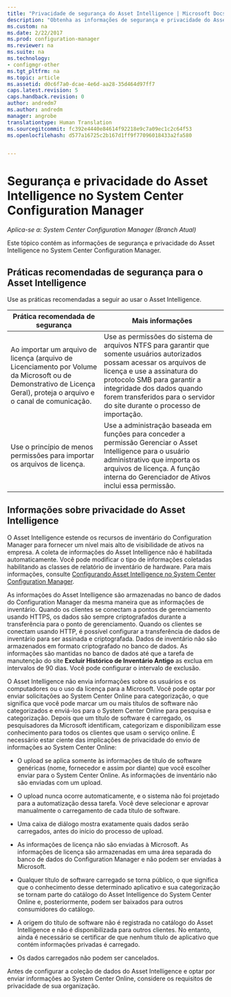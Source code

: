 ```yaml
---
title: "Privacidade de segurança do Asset Intelligence | Microsoft Docs"
description: "Obtenha as informações de segurança e privacidade do Asset Intelligence no System Center Configuration Manager."
ms.custom: na
ms.date: 2/22/2017
ms.prod: configuration-manager
ms.reviewer: na
ms.suite: na
ms.technology:
- configmgr-other
ms.tgt_pltfrm: na
ms.topic: article
ms.assetid: d0c6f7a0-dcae-4e6d-aa28-35d464d97ff7
caps.latest.revision: 5
caps.handback.revision: 0
author: andredm7
ms.author: andredm
manager: angrobe
translationtype: Human Translation
ms.sourcegitcommit: fc392e4440e84614f92218e9c7a09ec1c2c64f53
ms.openlocfilehash: d577a16725c2b167d1ff9f77096018433a2fa580


---
```

# <a name="security-and-privacy-for-asset-intelligence-in-system-center-configuration-manager"></a>Segurança e privacidade do Asset Intelligence no System Center Configuration Manager

*Aplica-se a: System Center Configuration Manager (Branch Atual)*

Este tópico contém as informações de segurança e privacidade do Asset Intelligence no System Center Configuration Manager.  

##  <a name="a-namebkmksecurityaia-security-best-practices-for-asset-intelligence"></a><a name="BKMK_Security_AI"></a> Práticas recomendadas de segurança para o Asset Intelligence  
 Use as práticas recomendadas a seguir ao usar o Asset Intelligence.  

|Prática recomendada de segurança|Mais informações|  
|----------------------------|----------------------|  
|Ao importar um arquivo de licença (arquivo de Licenciamento por Volume da Microsoft ou de Demonstrativo de Licença Geral), proteja o arquivo e o canal de comunicação.|Use as permissões do sistema de arquivos NTFS para garantir que somente usuários autorizados possam acessar os arquivos de licença e use a assinatura do protocolo SMB para garantir a integridade dos dados quando forem transferidos para o servidor do site durante o processo de importação.|  
|Use o princípio de menos permissões para importar os arquivos de licença.|Use a administração baseada em funções para conceder a permissão Gerenciar o Asset Intelligence para o usuário administrativo que importa os arquivos de licença. A função interna do Gerenciador de Ativos inclui essa permissão.|  

##  <a name="a-namebkmkprivacyhardwareinventorya-privacy-information-for-asset-intelligence"></a><a name="BKMK_Privacy_HardwareInventory"></a> Informações sobre privacidade do Asset Intelligence  
 O Asset Intelligence estende os recursos de inventário do Configuration Manager para fornecer um nível mais alto de visibilidade de ativos na empresa. A coleta de informações do Asset Intelligence não é habilitada automaticamente. Você pode modificar o tipo de informações coletadas habilitando as classes de relatório de inventário de hardware. Para mais informações, consulte [Configurando Asset Intelligence no System Center Configuration Manager](../../../../core/clients/manage/asset-intelligence/configuring-asset-intelligence.md).  

 As informações do Asset Intelligence são armazenadas no banco de dados do Configuration Manager da mesma maneira que as informações de inventário. Quando os clientes se conectam a pontos de gerenciamento usando HTTPS, os dados são sempre criptografados durante a transferência para o ponto de gerenciamento. Quando os clientes se conectam usando HTTP, é possível configurar a transferência de dados de inventário para ser assinada e criptografada. Dados de inventário não são armazenados em formato criptografado no banco de dados. As informações são mantidas no banco de dados até que a tarefa de manutenção do site **Excluir Histórico de Inventário Antigo** as exclua em intervalos de 90 dias. Você pode configurar o intervalo de exclusão.  

 O Asset Intelligence não envia informações sobre os usuários e os computadores ou o uso da licença para a Microsoft. Você pode optar por enviar solicitações ao System Center Online para categorização, o que significa que você pode marcar um ou mais títulos de software não categorizados e enviá-los para o System Center Online para pesquisa e categorização. Depois que um título de software é carregado, os pesquisadores da Microsoft identificam, categorizam e disponibilizam esse conhecimento para todos os clientes que usam o serviço online. É necessário estar ciente das implicações de privacidade do envio de informações ao System Center Online:  

-   O upload se aplica somente às informações de título de software genéricas (nome, fornecedor e assim por diante) que você escolher enviar para o System Center Online. As informações de inventário não são enviadas com um upload.  

-   O upload nunca ocorre automaticamente, e o sistema não foi projetado para a automatização dessa tarefa. Você deve selecionar e aprovar manualmente o carregamento de cada título de software.  

-   Uma caixa de diálogo mostra exatamente quais dados serão carregados, antes do início do processo de upload.  

-   As informações de licença não são enviadas à Microsoft. As informações de licença são armazenadas em uma área separada do banco de dados do Configuration Manager e não podem ser enviadas à Microsoft.  

-   Qualquer título de software carregado se torna público, o que significa que o conhecimento desse determinado aplicativo e sua categorização se tornam parte do catálogo do Asset Intelligence do System Center Online e, posteriormente, podem ser baixados para outros consumidores do catálogo.  

-   A origem do título de software não é registrada no catálogo do Asset Intelligence e não é disponibilizada para outros clientes. No entanto, ainda é necessário se certificar de que nenhum título de aplicativo que contém informações privadas é carregado.  

-   Os dados carregados não podem ser cancelados.  

 Antes de configurar a coleção de dados do Asset Intelligence e optar por enviar informações ao System Center Online, considere os requisitos de privacidade de sua organização.  



<!--HONumber=Dec16_HO3-->


